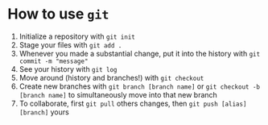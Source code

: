 # How to use `git`
1. Initialize a repository with `git init`
2. Stage your files with `git add .`
3. Whenever you made a substantial change, put it into the history with `git commit -m "message"`
4. See your history with `git log`
5. Move around (history and branches!) with `git checkout`
6. Create new branches with `git branch [branch name]` or `git checkout -b [branch name]` to simultaneously move into that new branch
7. To collaborate, first `git pull` others changes, then `git push [alias] [branch]` yours